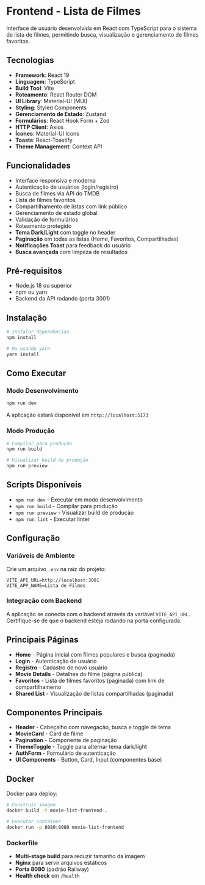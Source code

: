 # Frontend - Lista de Filmes

Interface de usuário desenvolvida em React com TypeScript para o sistema de lista de filmes, permitindo busca, visualização e gerenciamento de filmes favoritos.

## Tecnologias

- **Framework**: React 19
- **Linguagem**: TypeScript
- **Build Tool**: Vite
- **Roteamento**: React Router DOM
- **UI Library**: Material-UI (MUI)
- **Styling**: Styled Components
- **Gerenciamento de Estado**: Zustand
- **Formulários**: React Hook Form + Zod
- **HTTP Client**: Axios
- **Ícones**: Material-UI Icons
- **Toasts**: React-Toastify
- **Theme Management**: Context API

## Funcionalidades

- Interface responsiva e moderna
- Autenticação de usuários (login/registro)
- Busca de filmes via API do TMDB
- Lista de filmes favoritos
- Compartilhamento de listas com link público
- Gerenciamento de estado global
- Validação de formulários
- Roteamento protegido
- **Tema Dark/Light** com toggle no header
- **Paginação** em todas as listas (Home, Favoritos, Compartilhadas)
- **Notificações Toast** para feedback do usuário
- **Busca avançada** com limpeza de resultados

## Pré-requisitos

- Node.js 18 ou superior
- npm ou yarn
- Backend da API rodando (porta 3001)

## Instalação

```bash
# Instalar dependências
npm install

# Ou usando yarn
yarn install
```

## Como Executar

### Modo Desenvolvimento

```bash
npm run dev
```

A aplicação estará disponível em `http://localhost:5173`

### Modo Produção

```bash
# Compilar para produção
npm run build

# Visualizar build de produção
npm run preview
```

## Scripts Disponíveis

- `npm run dev` - Executar em modo desenvolvimento
- `npm run build` - Compilar para produção
- `npm run preview` - Visualizar build de produção
- `npm run lint` - Executar linter


## Configuração

### Variáveis de Ambiente

Crie um arquivo `.env` na raiz do projeto:

```env
VITE_API_URL=http://localhost:3001
VITE_APP_NAME=Lista de Filmes
```

### Integração com Backend

A aplicação se conecta com o backend através da variável `VITE_API_URL`. Certifique-se de que o backend esteja rodando na porta configurada.

## Principais Páginas

- **Home** - Página inicial com filmes populares e busca (paginada)
- **Login** - Autenticação de usuário
- **Registro** - Cadastro de novo usuário
- **Movie Details** - Detalhes do filme (página pública)
- **Favoritos** - Lista de filmes favoritos (paginada) com link de compartilhamento
- **Shared List** - Visualização de listas compartilhadas (paginada)

## Componentes Principais

- **Header** - Cabeçalho com navegação, busca e toggle de tema
- **MovieCard** - Card de filme
- **Pagination** - Componente de paginação
- **ThemeToggle** - Toggle para alternar tema dark/light
- **AuthForm** - Formulário de autenticação
- **UI Components** - Button, Card, Input (componentes base)




## Docker

Docker para deploy:

```bash
# Construir imagem
docker build -t movie-list-frontend .

# Executar container
docker run -p 8080:8080 movie-list-frontend
```

### Dockerfile

- **Multi-stage build** para reduzir tamanho da imagem
- **Nginx** para servir arquivos estáticos
- **Porta 8080** (padrão Railway)
- **Health check** em `/health`
